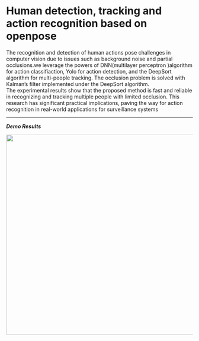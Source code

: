 # Human detection, tracking and action recognition based on openpose
The recognition and detection of human actions pose challenges in computer vision due to issues such as background noise and partial occlusions.we leverage the powers of DNN(multilayer perceptron )algorithm for action classifiaction, Yolo for action detection, and the DeepSort algorithm for multi-people tracking. 
The occlusion problem is solved with Kalman’s filter implemented under the DeepSort algorithm.  
The experimental results show that the proposed method is fast and reliable in recognizing and tracking multiple people with limited occlusion. 
This research has significant practical implications, paving the way for action recognition in real-world applications for surveillance systems

------
***Demo Results***
<p align="center">
    <img src="https://github.com/dvskabangira/Skeleton-based-Action-recognition/blob/main/life.gif", width="540">
